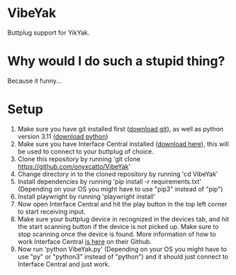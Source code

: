 # VibeYak
Buttplug support for YikYak. 

# Why would I do such a stupid thing?
Because it funny...

# Setup
1. Make sure you have git installed first ([download git](https://git-scm.com/downloads)), as well as python version 3.11 ([download python](https://www.python.org/downloads/release/python-3110/))
2. Make sure you have Interface Central installed ([download here]([url](https://intiface.com/central/))), this will be used to connect to your buttplug of choice. 
3. Clone this repository by running 'git clone https://github.com/onyxcatto/VibeYak'
4. Change directory in to the cloned repository by running 'cd VibeYak'
5. Install dependencies by running 'pip install -r requirements.txt' (Depending on your OS you might have to use "pip3" instead of "pip")
6. Install playwright by running 'playwright install'
7. Now open Interface Central and hit the play button in the top left corner to start receiving input.
8. Make sure your buttplug device in recognized in the devices tab, and hit the start scanning button if the device is not picked up. Make sure to stop scanning once the device is found. More information of how to work Interface Central [is here](https://github.com/intiface/intiface-central) on their Github. 
9. Now run 'python VibeYak.py' (Depending on your OS you might have to use "py" or "python3" instead of "python") and it should just connect to Interface Central and just work. 
